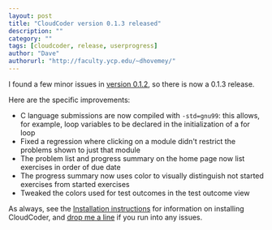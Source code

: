 ```yaml
---
layout: post
title: "CloudCoder version 0.1.3 released"
description: ""
category: ""
tags: [cloudcoder, release, userprogress]
author: "Dave"
authorurl: "http://faculty.ycp.edu/~dhovemey/"
---
```


I found a few minor issues in [version 0.1.2](/2015/01/06/version-0-1-2-released.html), so there is now a 0.1.3 release.

Here are the specific improvements:

* C language submissions are now compiled with `-std=gnu99`: this allows, for example, loop variables to be declared in the initialization of a for loop
* Fixed a regression where clicking on a module didn't restrict the problems shown to just that module
* The problem list and progress summary on the home page now list exercises in order of due date
* The progress summary now uses color to visually distinguish not started exercises from started exercises
* Tweaked the colors used for test outcomes in the test outcome view

As always, see the [Installation instructions](https://github.com/cloudcoderdotorg/CloudCoder/wiki/Install) for information on installing CloudCoder, and [drop me a line](mailto:dhovemey@ycp.edu) if you run into any issues.
